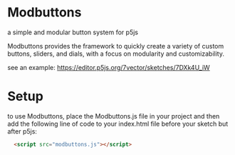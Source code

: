 # Modbuttons
a simple and modular button system for p5js

Modbuttons provides the framework to quickly create a variety of custom buttons, sliders, and dials, with a focus on modularity and customizability.

see an example: https://editor.p5js.org/7vector/sketches/7DXk4U_iW

# Setup
to use Modbuttons, place the Modbuttons.js file in your project and then add the following line of code to your index.html file before your sketch but after p5js:
```html
  <script src="modbuttons.js"></script>
```
